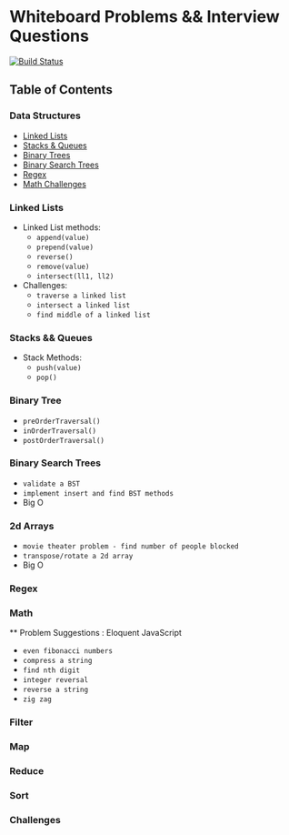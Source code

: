 # Whiteboard Problems && Interview Questions

[![Build Status](https://travis-ci.org/ccloops/whiteboard-problems.svg?branch=master)](https://travis-ci.org/ccloops/whiteboard-problems)

## Table of Contents

### Data Structures

* [Linked Lists](#linked-lists)
* [Stacks & Queues](#stacks-queues)
* [Binary Trees](#binary-tree)
* [Binary Search Trees](#binary-search-trees)
* [Regex](#regex)
* [Math Challenges](#math-challenges)

### Linked Lists
<a id="linked-lists"></a>
* Linked List methods:
  * `append(value)`
  * `prepend(value)`
  * `reverse()`
  * `remove(value)`
  * `intersect(ll1, ll2)`
* Challenges:
  * `traverse a linked list`
  * `intersect a linked list`
  * `find middle of a linked list`

### Stacks && Queues
<a id="stacks-queues"></a>
* Stack Methods:
  * `push(value)`
  * `pop()`


### Binary Tree 
<a id="binary-tree"></a>
  * `preOrderTraversal()`
  * `inOrderTraversal()`
  * `postOrderTraversal()`


### Binary Search Trees
<a id="binary-search-trees"></a>
* `validate a BST`
* `implement insert and find BST methods`
* Big O
###  2d Arrays
* `movie theater problem - find number of people blocked`
* `transpose/rotate a 2d array`
* Big O

### Regex
<a id="regex"></a>

### Math
<a id="math-challenges"></a>

** Problem Suggestions : Eloquent JavaScript

* `even fibonacci numbers`
* `compress a string`
* `find nth digit`
* `integer reversal`
* `reverse a string`
* `zig zag`

### Filter

### Map

### Reduce

### Sort


### Challenges
